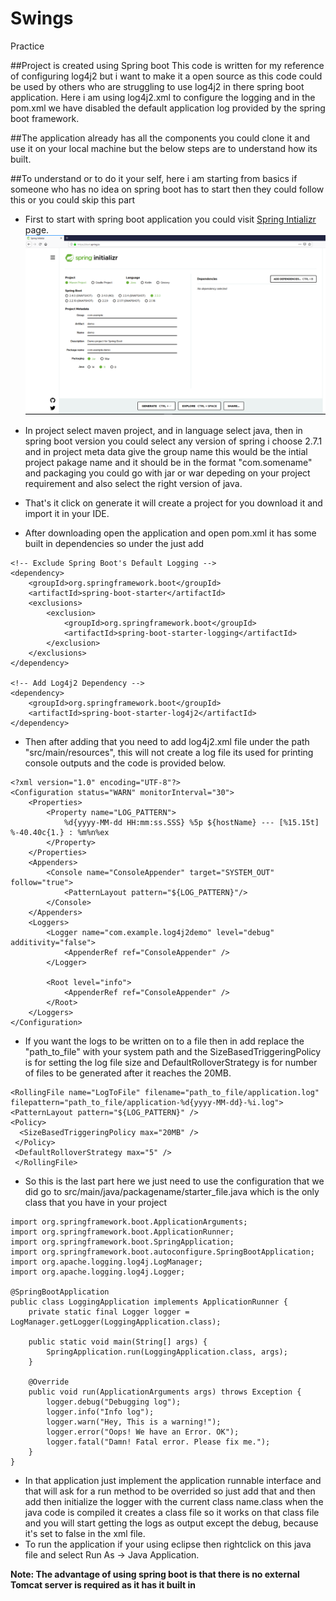# Swings
Practice

##Project is created using Spring boot
This code is written for my reference of configuring log4j2 but i want to make it a open source as this code could be used by others who are struggling to use log4j2 in there spring boot application. Here i am using log4j2.xml to configure the logging and in the pom.xml we have disabled the default application log provided by the spring boot framework.

##The application already has all the components you could clone it and use it on your local machine but the below steps are to understand how its built.

##To understand or to do it your self, here i am starting from basics if someone who has no idea on spring boot has to start then they could follow this or you could skip this part
* First to start with spring boot application you could visit [Spring Intializr](https://start.spring.io/) page.
![start.spring.io](start.spring.io.png)

* In project select maven project, and in language select java, then in spring boot version you could select any version of spring i choose 2.7.1 and in project meta data give the group name this would be the intial project pakage name and it should be in the format "com.somename" and packaging you could go with jar or war depeding on your project requirement and also select the right version of java.
* That's it click on generate it will create a project for you download it and import it in your IDE.
* After downloading open the application and open pom.xml it has some built in dependencies so under the <dependencies> just add
```
<!-- Exclude Spring Boot's Default Logging -->
<dependency>
	<groupId>org.springframework.boot</groupId>
	<artifactId>spring-boot-starter</artifactId>
	<exclusions>
		<exclusion>
			<groupId>org.springframework.boot</groupId>
			<artifactId>spring-boot-starter-logging</artifactId>
		</exclusion>
	</exclusions>
</dependency>

<!-- Add Log4j2 Dependency -->
<dependency>
	<groupId>org.springframework.boot</groupId>
	<artifactId>spring-boot-starter-log4j2</artifactId>
</dependency>
```
* Then after adding that you need to add log4j2.xml file under the path "src/main/resources", this will not create a log file its used for printing console outputs and the code is provided below.

```
<?xml version="1.0" encoding="UTF-8"?>
<Configuration status="WARN" monitorInterval="30">
    <Properties>
        <Property name="LOG_PATTERN">
            %d{yyyy-MM-dd HH:mm:ss.SSS} %5p ${hostName} --- [%15.15t] %-40.40c{1.} : %m%n%ex
        </Property>
    </Properties>
    <Appenders>
        <Console name="ConsoleAppender" target="SYSTEM_OUT" follow="true">
            <PatternLayout pattern="${LOG_PATTERN}"/>
        </Console>
    </Appenders>
    <Loggers>
        <Logger name="com.example.log4j2demo" level="debug" additivity="false">
            <AppenderRef ref="ConsoleAppender" />
        </Logger>

        <Root level="info">
            <AppenderRef ref="ConsoleAppender" />
        </Root>
    </Loggers>
</Configuration>
```
* If you want the logs to be written on to a file then in <Appenders> add <RollingFile> replace the "path_to_file" with your system path and the SizeBasedTriggeringPolicy is for setting the log file size and DefaultRolloverStrategy is for number of files to be generated after it reaches the 20MB.

```
<RollingFile name="LogToFile" filename="path_to_file/application.log" filepattern="path_to_file/application-%d{yyyy-MM-dd}-%i.log">
<PatternLayout pattern="${LOG_PATTERN}" />
<Policy>
  <SizeBasedTriggeringPolicy max="20MB" />
 </Policy>
 <DefaultRolloverStrategy max="5" />
 </RollingFile>
 ```
	
 * So this is the last part here we just need to use the configuration that we did go to src/main/java/packagename/starter_file.java which is the only class that you have in your project 
 
```
import org.springframework.boot.ApplicationArguments;
import org.springframework.boot.ApplicationRunner;
import org.springframework.boot.SpringApplication;
import org.springframework.boot.autoconfigure.SpringBootApplication;
import org.apache.logging.log4j.LogManager;
import org.apache.logging.log4j.Logger;

@SpringBootApplication
public class LoggingApplication implements ApplicationRunner {
    private static final Logger logger = LogManager.getLogger(LoggingApplication.class);
    
	public static void main(String[] args) {
		SpringApplication.run(LoggingApplication.class, args);
	}

	@Override
	public void run(ApplicationArguments args) throws Exception {
		logger.debug("Debugging log");
        logger.info("Info log");
        logger.warn("Hey, This is a warning!");
        logger.error("Oops! We have an Error. OK");
        logger.fatal("Damn! Fatal error. Please fix me.");
	}
}
```
	
* In that application just implement the application runnable interface and that will ask for a run method to be overrided so just add that and then add then initialize the logger with the current class name.class when the java code is compiled it creates a class file so it works on that class file and you will start getting the logs as output except the debug, because it's set to false in the xml file.
* To run the application if your using eclipse then rightclick on this java file and select Run As -> Java Application.

**Note: The advantage of using spring boot is that there is no external Tomcat server is required as it has it built in**
